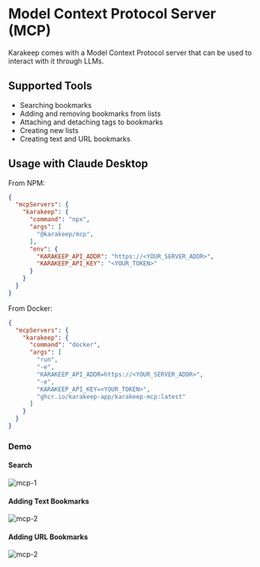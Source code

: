 # Model Context Protocol Server (MCP)

Karakeep comes with a Model Context Protocol server that can be used to interact with it through LLMs.

## Supported Tools

- Searching bookmarks
- Adding and removing bookmarks from lists
- Attaching and detaching tags to bookmarks
- Creating new lists
- Creating text and URL bookmarks


## Usage with Claude Desktop

From NPM:

```json
{
  "mcpServers": {
    "karakeep": {
      "command": "npx",
      "args": [
        "@karakeep/mcp",
      ],
      "env": {
        "KARAKEEP_API_ADDR": "https://<YOUR_SERVER_ADDR>",
        "KARAKEEP_API_KEY": "<YOUR_TOKEN>"
      }
    }
  }
}
```

From Docker:

```json
{
  "mcpServers": {
    "karakeep": {
      "command": "docker",
      "args": [
        "run",
        "-e",
        "KARAKEEP_API_ADDR=https://<YOUR_SERVER_ADDR>",
        "-e",
        "KARAKEEP_API_KEY=<YOUR_TOKEN>",
        "ghcr.io/karakeep-app/karakeep-mcp:latest"
      ]
    }
  }
}
```


### Demo

#### Search
![mcp-1](/img/mcp-1.gif)

#### Adding Text Bookmarks
![mcp-2](/img/mcp-2.gif)

#### Adding URL Bookmarks
![mcp-2](/img/mcp-3.gif)

